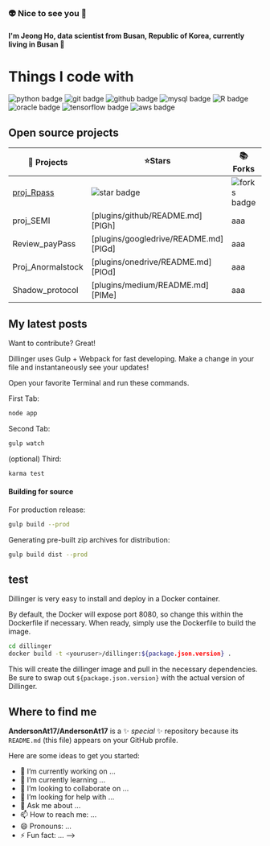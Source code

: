 ### :alien: Nice to see you 👋
####  I'm Jeong Ho, data scientist from Busan, Republic of Korea, currently living in Busan 🌊


# Things I code with  
![python badge](https://img.shields.io/badge/python-3776AB?style=flat&logo=python&logoColor=yellow) ![git badge](https://img.shields.io/badge/git-F05032?style=flat&logo=git&logoColor=black) ![github badge](https://img.shields.io/badge/github-181717?style=flat&logo=github&logoColor=white) ![mysql badge](https://img.shields.io/badge/mysql-4479A1?style=flat&logo=mysql&logoColor=white) ![R badge](https://img.shields.io/badge/R-276DC3?style=flat&logo=R&logoColor=white) ![oracle badge](https://img.shields.io/badge/oracle-F80000?style=flat&logo=oracle&logoColor=white) ![tensorflow badge](https://img.shields.io/badge/tensorflow-FF6F00?style=flat&logo=tensorflow&logoColor=black) ![aws badge](https://img.shields.io/badge/aws-232F3E?style=flat&logo=aws&logoColor=white)     

## Open source projects

| 🎁 Projects | ⭐Stars | 📚Forks | 👥Issues | 📬Pull requests
| ------ | ------ | ------ | ------ | ------ |
| [proj_Rpass](https://github.com/AndersonAt17/R_data_science) | ![star badge](https://img.shields.io/badge/stars-1-blue) | ![forks badge](https://img.shields.io/badge/forks-1-blue) | ![issues badge](https://img.shields.io/badge/issues-1-yellow) | ![pull requests badge](https://img.shields.io/badge/pull`requests-1-yellow) |
| proj_SEMI | [plugins/github/README.md][PlGh] | aaa | bbb | ccc |
| Review_payPass | [plugins/googledrive/README.md][PlGd] | aaa | bbb | ccc |
| Proj_Anormalstock | [plugins/onedrive/README.md][PlOd] | aaa | bbb | ccc |
| Shadow_protocol | [plugins/medium/README.md][PlMe] | aaa | bbb | ccc |

## My latest posts

Want to contribute? Great!

Dillinger uses Gulp + Webpack for fast developing.
Make a change in your file and instantaneously see your updates!

Open your favorite Terminal and run these commands.

First Tab:

```sh
node app
```

Second Tab:

```sh
gulp watch
```

(optional) Third:

```sh
karma test
```

#### Building for source

For production release:

```sh
gulp build --prod
```

Generating pre-built zip archives for distribution:

```sh
gulp build dist --prod
```

## test

Dillinger is very easy to install and deploy in a Docker container.

By default, the Docker will expose port 8080, so change this within the
Dockerfile if necessary. When ready, simply use the Dockerfile to
build the image.

```sh
cd dillinger
docker build -t <youruser>/dillinger:${package.json.version} .
```

This will create the dillinger image and pull in the necessary dependencies.
Be sure to swap out `${package.json.version}` with the actual
version of Dillinger.

## Where to find me


**AndersonAt17/AndersonAt17** is a ✨ _special_ ✨ repository because its `README.md` (this file) appears on your GitHub profile.

Here are some ideas to get you started:

- 🔭 I’m currently working on ...
- 🌱 I’m currently learning ...
- 👯 I’m looking to collaborate on ...
- 🤔 I’m looking for help with ...
- 💬 Ask me about ...
- 📫 How to reach me: ...
- 😄 Pronouns: ...
- ⚡ Fun fact: ...
-->
